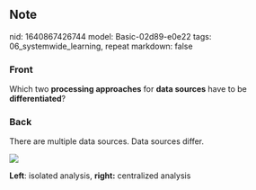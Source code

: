 ## Note
nid: 1640867426744
model: Basic-02d89-e0e22
tags: 06_systemwide_learning, repeat
markdown: false

### Front
Which two <b>processing approaches</b> for <b>data sources</b> have to be <b>differentiated</b>?

### Back
There are multiple data sources. Data sources differ.

<img src="paste-9f68c5699db4016bb5907599ca679d192d3ec5d2.jpg">

<b>Left</b>: isolated analysis, <b>right:</b> centralized analysis
